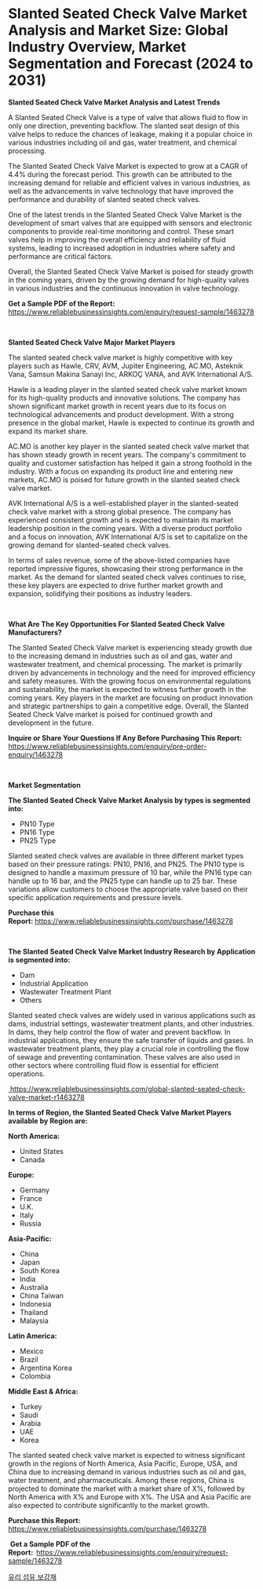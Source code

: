 <p><h1>Slanted Seated Check Valve Market Analysis and Market Size: Global Industry Overview, Market Segmentation and Forecast (2024 to 2031)</h1></p><p><strong>Slanted Seated Check Valve Market Analysis and Latest Trends</strong></p>
<p><p>A Slanted Seated Check Valve is a type of valve that allows fluid to flow in only one direction, preventing backflow. The slanted seat design of this valve helps to reduce the chances of leakage, making it a popular choice in various industries including oil and gas, water treatment, and chemical processing.</p><p>The Slanted Seated Check Valve Market is expected to grow at a CAGR of 4.4% during the forecast period. This growth can be attributed to the increasing demand for reliable and efficient valves in various industries, as well as the advancements in valve technology that have improved the performance and durability of slanted seated check valves.</p><p>One of the latest trends in the Slanted Seated Check Valve Market is the development of smart valves that are equipped with sensors and electronic components to provide real-time monitoring and control. These smart valves help in improving the overall efficiency and reliability of fluid systems, leading to increased adoption in industries where safety and performance are critical factors.</p><p>Overall, the Slanted Seated Check Valve Market is poised for steady growth in the coming years, driven by the growing demand for high-quality valves in various industries and the continuous innovation in valve technology.</p></p>
<p><strong>Get a Sample PDF of the Report:&nbsp;</strong> <a href="https://www.reliablebusinessinsights.com/enquiry/request-sample/1463278">https://www.reliablebusinessinsights.com/enquiry/request-sample/1463278</a></p>
<p>&nbsp;</p>
<p><strong>Slanted Seated Check Valve Major Market Players</strong></p>
<p><p>The slanted seated check valve market is highly competitive with key players such as Hawle, CRV, AVM, Jupiter Engineering, AC.MO, Asteknik Vana, Samsun Makina Sanayi Inc, ARKOÇ VANA, and AVK International A/S. </p><p>Hawle is a leading player in the slanted seated check valve market known for its high-quality products and innovative solutions. The company has shown significant market growth in recent years due to its focus on technological advancements and product development. With a strong presence in the global market, Hawle is expected to continue its growth and expand its market share.</p><p>AC.MO is another key player in the slanted seated check valve market that has shown steady growth in recent years. The company's commitment to quality and customer satisfaction has helped it gain a strong foothold in the industry. With a focus on expanding its product line and entering new markets, AC.MO is poised for future growth in the slanted seated check valve market.</p><p>AVK International A/S is a well-established player in the slanted-seated check valve market with a strong global presence. The company has experienced consistent growth and is expected to maintain its market leadership position in the coming years. With a diverse product portfolio and a focus on innovation, AVK International A/S is set to capitalize on the growing demand for slanted-seated check valves.</p><p>In terms of sales revenue, some of the above-listed companies have reported impressive figures, showcasing their strong performance in the market. As the demand for slanted seated check valves continues to rise, these key players are expected to drive further market growth and expansion, solidifying their positions as industry leaders.</p></p>
<p>&nbsp;</p>
<p><strong>What Are The Key Opportunities For Slanted Seated Check Valve Manufacturers?</strong></p>
<p><p>The Slanted Seated Check Valve market is experiencing steady growth due to the increasing demand in industries such as oil and gas, water and wastewater treatment, and chemical processing. The market is primarily driven by advancements in technology and the need for improved efficiency and safety measures. With the growing focus on environmental regulations and sustainability, the market is expected to witness further growth in the coming years. Key players in the market are focusing on product innovation and strategic partnerships to gain a competitive edge. Overall, the Slanted Seated Check Valve market is poised for continued growth and development in the future.</p></p>
<p><strong>Inquire or Share Your Questions If Any Before Purchasing This Report:</strong> <a href="https://www.reliablebusinessinsights.com/enquiry/pre-order-enquiry/1463278">https://www.reliablebusinessinsights.com/enquiry/pre-order-enquiry/1463278</a></p>
<p>&nbsp;</p>
<p><strong>Market Segmentation</strong></p>
<p><strong>The Slanted Seated Check Valve Market Analysis by types is segmented into:</strong></p>
<p><ul><li>PN10 Type</li><li>PN16 Type</li><li>PN25 Type</li></ul></p>
<p><p>Slanted seated check valves are available in three different market types based on their pressure ratings: PN10, PN16, and PN25. The PN10 type is designed to handle a maximum pressure of 10 bar, while the PN16 type can handle up to 16 bar, and the PN25 type can handle up to 25 bar. These variations allow customers to choose the appropriate valve based on their specific application requirements and pressure levels.</p></p>
<p><strong>Purchase this Report:&nbsp;</strong><a href="https://www.reliablebusinessinsights.com/purchase/1463278">https://www.reliablebusinessinsights.com/purchase/1463278</a></p>
<p>&nbsp;</p>
<p><strong>The Slanted Seated Check Valve Market Industry Research by Application is segmented into:</strong></p>
<p><ul><li>Dam</li><li>Industrial Application</li><li>Wastewater Treatment Plant</li><li>Others</li></ul></p>
<p><p>Slanted seated check valves are widely used in various applications such as dams, industrial settings, wastewater treatment plants, and other industries. In dams, they help control the flow of water and prevent backflow. In industrial applications, they ensure the safe transfer of liquids and gases. In wastewater treatment plants, they play a crucial role in controlling the flow of sewage and preventing contamination. These valves are also used in other sectors where controlling fluid flow is essential for efficient operations.</p></p>
<p><a href="https://www.reliablebusinessinsights.com/global-slanted-seated-check-valve-market-r1463278">&nbsp;https://www.reliablebusinessinsights.com/global-slanted-seated-check-valve-market-r1463278</a></p>
<p><strong>In terms of Region, the Slanted Seated Check Valve Market Players available by Region are:</strong></p>
<p>
    <p> <strong> North America: </strong>
        <ul>
            <li>United States</li>
            <li>Canada</li>
        </ul>
        </p> 
    <p> <strong> Europe: </strong>
        <ul>
            <li>Germany</li>
            <li>France</li>
            <li>U.K.</li>
            <li>Italy</li>
            <li>Russia</li>
        </ul>
        </p> 
    <p> <strong> Asia-Pacific: </strong>
        <ul>
            <li>China</li>
            <li>Japan</li>
            <li>South Korea</li>
            <li>India</li>
            <li>Australia</li>
            <li>China Taiwan</li>
            <li>Indonesia</li>
            <li>Thailand</li>
            <li>Malaysia</li>
        </ul>
        </p> 
    <p> <strong> Latin America: </strong>
        <ul>
            <li>Mexico</li>
            <li>Brazil</li>
            <li>Argentina Korea</li>
            <li>Colombia</li>
        </ul>
        </p> 
    <p> <strong> Middle East & Africa: </strong>
        <ul>
            <li>Turkey</li>
            <li>Saudi</li>
            <li>Arabia</li>
            <li>UAE</li>
            <li>Korea</li>
        </ul>
    </p>
    </p>
<p><p>The slanted seated check valve market is expected to witness significant growth in the regions of North America, Asia Pacific, Europe, USA, and China due to increasing demand in various industries such as oil and gas, water treatment, and pharmaceuticals. Among these regions, China is projected to dominate the market with a market share of X%, followed by North America with X% and Europe with X%. The USA and Asia Pacific are also expected to contribute significantly to the market growth.</p></p>
<p><strong>Purchase this Report: </strong><a href="https://www.reliablebusinessinsights.com/purchase/1463278">https://www.reliablebusinessinsights.com/purchase/1463278</a></p>
<p>&nbsp;<strong>Get a Sample PDF of the Report:&nbsp;&nbsp;</strong><a href="https://www.reliablebusinessinsights.com/enquiry/request-sample/1463278">https://www.reliablebusinessinsights.com/enquiry/request-sample/1463278</a></p>
<p><strong></strong></p>
<p><p><a href="https://github.com/nigaleamar09/Market-Research-Report-List-2/blob/main/258844370770.md">유리 섬유 보강재</a></p></p>